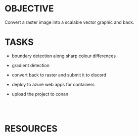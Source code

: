 
# OBJECTIVE
Convert a raster image into a scalable vector graphic and back.

# TASKS

- boundary detection along sharp colour differences

- gradient detection 

- convert back to raster and submit it to discord

- deploy to azure web apps for containers

- upload the project to conan

<br>
<br>

# RESOURCES
